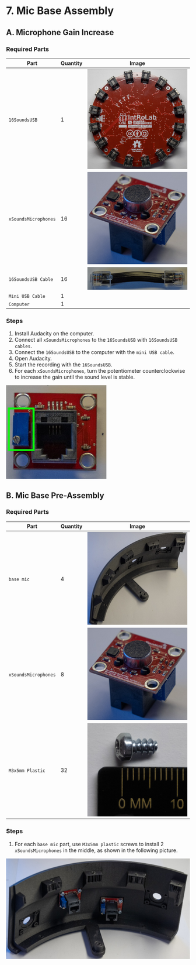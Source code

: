 # 7. Mic Base Assembly

## A. Microphone Gain Increase
### Required Parts
| Part                     | Quantity | Image                                                            |
| ------------------------ | -------- | ---------------------------------------------------------------- |
| `16SoundsUSB`            | 1        | ![16SoundsUSB](images/electronics/16SoundsUSB.jpg)               |
| `xSoundsMicrophones`     | 16       | ![xSoundsMicrophones](images/electronics/8SoundsUSB%20Mic.jpg)   |
| `16SoundsUSB Cable`      | 16       | ![16SoundsUSB Cable](images/electronics/16SoundsUSB%20Cable.jpg) |
| `Mini USB Cable`         | 1        |                                                                  |
| `Computer`               | 1        |                                                                  |

### Steps
1. Install Audacity on the computer.
2. Connect all `xSoundsMicrophones` to the `16SoundsUSB` with `16SoundsUSB cables`.
3. Connect the `16SoundsUSB` to the computer with the `mini USB cable`.
4. Open Audacity.
5. Start the recording with the `16SoundsUSB`.
6. For each `xSoundsMicrophones`, turn the potentiometer counterclockwise to increase the gain until the sound level is stable.

![xSoundsMicrophones](images/assembly/07A%208SoundsUSB%20Mic%20pot.jpg)

## B. Mic Base Pre-Assembly
### Required Parts
| Part                     | Quantity | Image                                                          |
| ------------------------ | -------- | -------------------------------------------------------------- |
| `base mic`               | 4        | ![16SoundsUSB](images/3d%20printed%20parts/base%20mic.jpg)     |
| `xSoundsMicrophones`     | 8        | ![xSoundsMicrophones](images/electronics/8SoundsUSB%20Mic.jpg) |
| `M3x5mm Plastic`         | 32       | ![M3x5mm Plastic](images/hardware/M3x5mm%20plastic.jpg)        |

### Steps
1. For each `base mic` part, use `M3x5mm plastic` screws to install 2 `xSoundsMicrophones` in the middle, as shown in the following picture.

![Mic Base Pre-Assembly](images/assembly/07B%20base%20mic.jpg)
